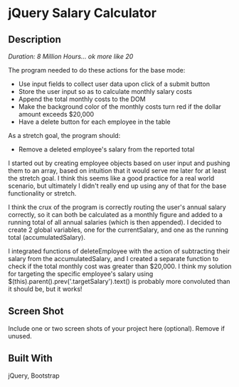 # jQuery Salary Calculator

## Description

_Duration: 8 Million Hours... ok more like 20_

The program needed to do these actions for the base mode:

* Use input fields to collect user data upon click of a submit button
* Store the user input so as to calculate monthly salary costs
* Append the total monthly costs to the DOM
* Make the background color of the monthly costs turn red if the dollar amount exceeds $20,000
* Have a delete button for each employee in the table

As a stretch goal, the program should:

* Remove a deleted employee's salary from the reported total

I started out by creating employee objects based on user input and pushing them to an array, based on intuition that it would serve me later for at least the stretch goal. I think this seems like a good practice for a real world scenario, but ultimately I didn't really end up using any of that for the base functionality or stretch.

I think the crux of the program is correctly routing the user's annual salary correctly, so it can both be calculated as a monthly figure and added to a running total of all annual salaries (which is then appended). I decided to create 2 global variables, one for the currentSalary, and one as the running total (accumulatedSalary).

I integrated functions of deleteEmployee with the action of subtracting their salary from the accumulatedSalary, and I created a separate function to check if the total monthly cost was greater than $20,000. I think my solution for targeting the specific employee's salary using $(this).parent().prev('.targetSalary').text() is probably more convoluted than it should be, but it works!



## Screen Shot

Include one or two screen shots of your project here (optional). Remove if unused.




## Built With

jQuery, Bootstrap

